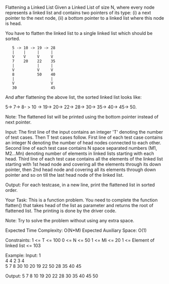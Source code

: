 Flattening a Linked List 
Given a Linked List of size N, where every node represents a linked list and contains two pointers of its type:
(i) a next pointer to the next node,
(ii) a bottom pointer to a linked list where this node is head.

You have to flatten the linked list to a single linked list which should be sorted.

       5 -> 10 -> 19 -> 28
       |    |     |     |
       V    V     V     V
       7    20    22    35
       |          |     |
       V          V     V
       8          50    40
       |                |
       V                V
       30               45
And after flattening the above list, the sorted linked list looks like:

 5-> 7-> 8- > 10 -> 19-> 20-> 22-> 28-> 30-> 35-> 40-> 45-> 50.

Note: The flattened list will be printed using the bottom pointer instead of next pointer.

Input:
The first line of the input contains an integer 'T' denoting the number of test cases. Then T test cases follow.
First line of each test case contains an integer N denoting the number of head nodes connected to each other.
Second line of each test case contains N space separated numbers (M1, M2...Mn) denoting number of elements in linked lists starting with each head.
Third line of each test case contains all the elements of the linked list starting with 1st head node and covering all the elements through its down pointer, then 2nd head node and covering all its elements through down pointer and so on till the last head node of the linked list.

Output:
For each testcase, in a new line, print the flattened list in sorted order.

Your Task:
This is a function problem. You need to complete the function flatten() that takes head of the list as parameter and returns the root of flattened list. The printing is done by the driver code.

Note: Try to solve the problem without using any extra space.

Expected Time Complexity: O(N*M)
Expected Auxiliary Space: O(1)

Constraints:
1 <= T <= 100
0 <= N <= 50
1 <= Mi <= 20
1 <= Element of linked list <= 103

Example:
Input:
1                   
4 
4 2 3 4                  
5 7 8 30 10 20 19 22 50 28 35 40 45

Output:
5 7 8 10 19 20 22 28 30 35 40 45 50